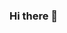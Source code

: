 ### Hi there 👋

<!--
**Dumebii/Dumebii** is a ✨ _special_ ✨ repository because its `README.md` (this file) appears on your GitHub profile.

Here are some ideas to get you started:

- 🔭 I’m currently working on 
- 🌱 I’m currently learning Solidity
- 👯 I’m looking to collaborate on solidity projects
- 🤔 I’m looking for help with my learning
- 💬 Ask me about ...
- 📫 How to reach me: ...
- 😄 Pronouns: she/her
- ⚡ Fun fact: ...
-->

